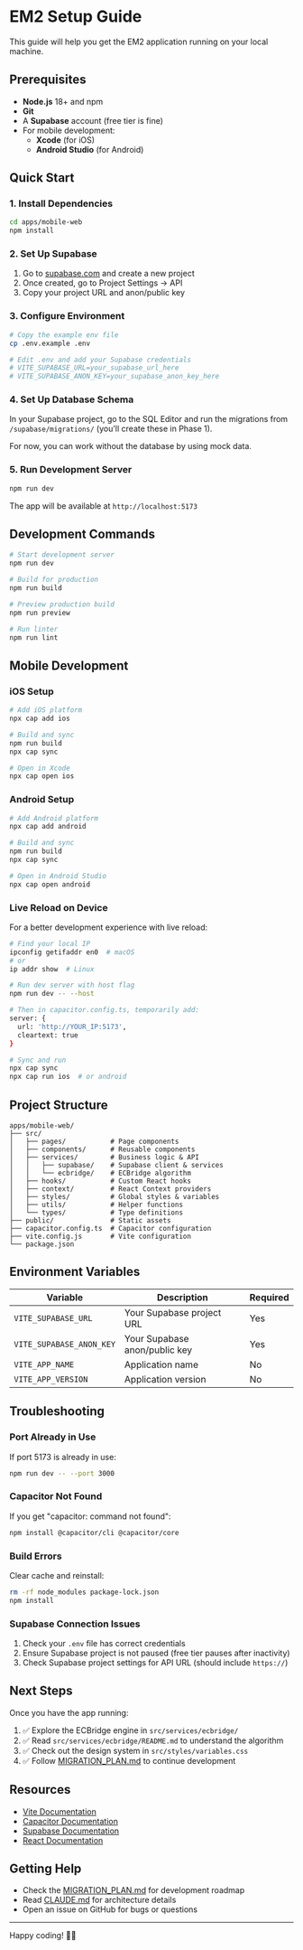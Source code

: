 # EM2 Setup Guide

This guide will help you get the EM2 application running on your local machine.

## Prerequisites

- **Node.js** 18+ and npm
- **Git**
- A **Supabase** account (free tier is fine)
- For mobile development:
  - **Xcode** (for iOS)
  - **Android Studio** (for Android)

## Quick Start

### 1. Install Dependencies

```bash
cd apps/mobile-web
npm install
```

### 2. Set Up Supabase

1. Go to [supabase.com](https://supabase.com) and create a new project
2. Once created, go to Project Settings → API
3. Copy your project URL and anon/public key

### 3. Configure Environment

```bash
# Copy the example env file
cp .env.example .env

# Edit .env and add your Supabase credentials
# VITE_SUPABASE_URL=your_supabase_url_here
# VITE_SUPABASE_ANON_KEY=your_supabase_anon_key_here
```

### 4. Set Up Database Schema

In your Supabase project, go to the SQL Editor and run the migrations from `/supabase/migrations/` (you'll create these in Phase 1).

For now, you can work without the database by using mock data.

### 5. Run Development Server

```bash
npm run dev
```

The app will be available at `http://localhost:5173`

## Development Commands

```bash
# Start development server
npm run dev

# Build for production
npm run build

# Preview production build
npm run preview

# Run linter
npm run lint
```

## Mobile Development

### iOS Setup

```bash
# Add iOS platform
npx cap add ios

# Build and sync
npm run build
npx cap sync

# Open in Xcode
npx cap open ios
```

### Android Setup

```bash
# Add Android platform
npx cap add android

# Build and sync
npm run build
npx cap sync

# Open in Android Studio
npx cap open android
```

### Live Reload on Device

For a better development experience with live reload:

```bash
# Find your local IP
ipconfig getifaddr en0  # macOS
# or
ip addr show  # Linux

# Run dev server with host flag
npm run dev -- --host

# Then in capacitor.config.ts, temporarily add:
server: {
  url: 'http://YOUR_IP:5173',
  cleartext: true
}

# Sync and run
npx cap sync
npx cap run ios  # or android
```

## Project Structure

```
apps/mobile-web/
├── src/
│   ├── pages/           # Page components
│   ├── components/      # Reusable components
│   ├── services/        # Business logic & API
│   │   ├── supabase/    # Supabase client & services
│   │   └── ecbridge/    # ECBridge algorithm
│   ├── hooks/           # Custom React hooks
│   ├── context/         # React Context providers
│   ├── styles/          # Global styles & variables
│   ├── utils/           # Helper functions
│   └── types/           # Type definitions
├── public/              # Static assets
├── capacitor.config.ts  # Capacitor configuration
├── vite.config.js       # Vite configuration
└── package.json
```

## Environment Variables

| Variable | Description | Required |
|----------|-------------|----------|
| `VITE_SUPABASE_URL` | Your Supabase project URL | Yes |
| `VITE_SUPABASE_ANON_KEY` | Your Supabase anon/public key | Yes |
| `VITE_APP_NAME` | Application name | No |
| `VITE_APP_VERSION` | Application version | No |

## Troubleshooting

### Port Already in Use

If port 5173 is already in use:

```bash
npm run dev -- --port 3000
```

### Capacitor Not Found

If you get "capacitor: command not found":

```bash
npm install @capacitor/cli @capacitor/core
```

### Build Errors

Clear cache and reinstall:

```bash
rm -rf node_modules package-lock.json
npm install
```

### Supabase Connection Issues

1. Check your `.env` file has correct credentials
2. Ensure Supabase project is not paused (free tier pauses after inactivity)
3. Check Supabase project settings for API URL (should include `https://`)

## Next Steps

Once you have the app running:

1. ✅ Explore the ECBridge engine in `src/services/ecbridge/`
2. ✅ Read `src/services/ecbridge/README.md` to understand the algorithm
3. ✅ Check out the design system in `src/styles/variables.css`
4. ✅ Follow [MIGRATION_PLAN.md](../../MIGRATION_PLAN.md) to continue development

## Resources

- [Vite Documentation](https://vitejs.dev/)
- [Capacitor Documentation](https://capacitorjs.com/docs)
- [Supabase Documentation](https://supabase.com/docs)
- [React Documentation](https://react.dev/)

## Getting Help

- Check the [MIGRATION_PLAN.md](../../MIGRATION_PLAN.md) for development roadmap
- Read [CLAUDE.md](../../CLAUDE.md) for architecture details
- Open an issue on GitHub for bugs or questions

---

Happy coding! 🎨✨

